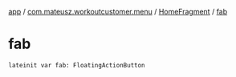 [app](../../index.md) / [com.mateusz.workoutcustomer.menu](../index.md) / [HomeFragment](index.md) / [fab](./fab.md)

# fab

`lateinit var fab: FloatingActionButton`